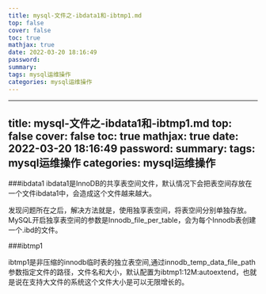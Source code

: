 ```yaml
---
title: mysql-文件之-ibdata1和-ibtmp1.md
top: false
cover: false
toc: true
mathjax: true
date: 2022-03-20 18:16:49
password:
summary:
tags: mysql运维操作
categories: mysql运维操作
---
```

---
title: mysql-文件之-ibdata1和-ibtmp1.md
top: false
cover: false
toc: true
mathjax: true
date: 2022-03-20 18:16:49
password:
summary:
tags: mysql运维操作
categories: mysql运维操作
---

###ibdata1
ibdata1是InnoDB的共享表空间文件，默认情况下会把表空间存放在一个文件ibdata1中，会造成这个文件越来越大。

发现问题所在之后，解决方法就是，使用独享表空间，将表空间分别单独存放。MySQL开启独享表空间的参数是Innodb_file_per_table，会为每个Innodb表创建一个.ibd的文件。

###ibtmp1

ibtmp1是非压缩的innodb临时表的独立表空间,通过innodb_temp_data_file_path参数指定文件的路径，文件名和大小，默认配置为ibtmp1:12M:autoextend，也就是说在支持大文件的系统这个文件大小是可以无限增长的。
